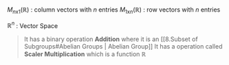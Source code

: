 $M_{n\text{x}1}(\mathbb{R})$ : column vectors with $n$ entries
$M_{1\text{x}n}(\mathbb{R})$ : row vectors with $n$ entries

$\mathbb{R}^{n}$ : Vector Space
> It has a binary operation **Addition** where it is an [[8.Subset of Subgroups#Abelian Groups | Abelian Group]] 
> It has a operation called **Scaler Multiplication** which is a function $\mathbb{R}$

